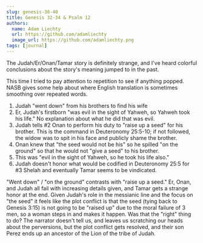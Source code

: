 ```yaml
---
slug: genesis-38-40
title: Genesis 32-34 & Psalm 12
authors:
  name: Adam Liechty
  url: https://github.com/adamliechty
  image_url: https://github.com/adamliechty.png
tags: [journal]
---
```


The Judah/Er/Onan/Tamar story is definitely strange, and I've heard colorful conclusions about the story's meaning jumped to in the past.

This time I tried to pay attention to repetition to see if anything popped. NASB gives some help about where English translation is sometimes smoothing over repeated words.

1. Judah "went down" from his brothers to find his wife
2. Er, Judah's firstborn "was evil in the sight of Yahweh, so Yahweh took his life."
   No explanation about what he did that was evil.
3. Judah tells #2 Onan to perform his duty to "raise up a seed" for his brother.
   This is the command in Deuteronomy 25:5-10; if not followed, the widow was to spit in his face and publicly shame the brother.
4. Onan knew that "the seed would not be his" so he spilled "on the ground" so that he would not "give a seed" to his brother.
5. This was "evil in the sight of Yahweh, so he took his life also."
6. Judah doesn't honor what would be codified in Deuteronomy 25:5 for #3 Shelah and eventually
   Tamar seems to be vindicated.

"Went down" / "on the ground" contrasts with "raise up a seed." Er, Onan, and Judah all fail with increasing details given, and Tamar gets a strange honor at the end. Given Judah's role in the messianic line and the focus on "the seed" it feels like the plot conflict is that the seed (tying back to Genesis 3:15) is not going to be "raised up" due to the moral failure of 3 men, so a woman steps in and makes it happen. Was that the "right" thing to do? The narrator doesn't tell us, and leaves us scratching our heads about the perversions, but the plot conflict gets resolved, and their son Perez ends up an ancestor of the Lion of the tribe of Judah.
